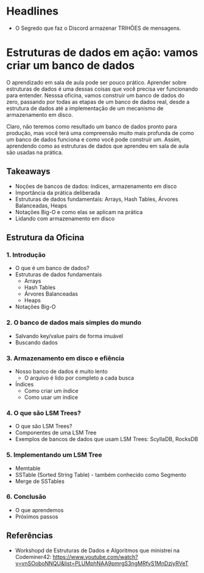 # Headlines

- O Segredo que faz o Discord armazenar TRIHÕES de mensagens.


# Estruturas de dados em ação: vamos criar um banco de dados

O aprendizado em sala de aula pode ser pouco prático. Aprender sobre estruturas de dados é uma dessas
coisas que você precisa ver funcionando para entender. Nesssa oficina, vamos construir um banco de dados do zero,
passando por todas as etapas de um banco de dados real, desde a estrutura de dados até a implementação de um mecanismo
de armazenamento em disco.

Claro, não teremos como resultado um banco de dados pronto para produção, mas você terá uma compreensão muito mais
profunda de como um banco de dados funciona e como você pode construir um. Assim, aprendendo como as estruturas de dados
que aprendeu em sala de aula são usadas na prática.

## Takeaways

- Noções de bancos de dados: índices, armazenamento em disco
- Importância da prática deliberada
- Estruturas de dados fundamentais: Arrays, Hash Tables, Árvores Balanceadas, Heaps
- Notações Big-O e como elas se aplicam na prática
- Lidando com armazenamento em disco

## Estrutura da Oficina

### 1. Introdução

- O que é um banco de dados?
- Estruturas de dados fundamentais
    - Arrays
    - Hash Tables
    - Árvores Balanceadas
    - Heaps
- Notações Big-O

### 2. O banco de dados mais simples do mundo

- Salvando key/value pairs de forma imuável
- Buscando dados

### 3. Armazenamento em disco e efiência

- Nosso banco de dados é muito lento
    - O arquivo é lido por completo a cada busca
- Índices
    - Como criar um índice
    - Como usar um índice

### 4. O que são LSM Trees?

- O que são LSM Trees?
- Componentes de uma LSM Tree
- Exemplos de bancos de dados que usam LSM Trees: ScyllaDB, RocksDB

### 5. Implementando um LSM Tree

- Memtable
- SSTable (Sorted String Table) - também conhecido como Segmento
- Merge de SSTables

### 6. Conclusão

- O que aprendemos
- Próximos passos

## Referências

- Workshopd de Estruturas de Dados e Algoritmos que ministrei na Codeminer42: https://www.youtube.com/watch?v=vnSOoboNNQU&list=PLUMphNAA9pmrgS3ngMRfvS1MnDzjyRVeT
